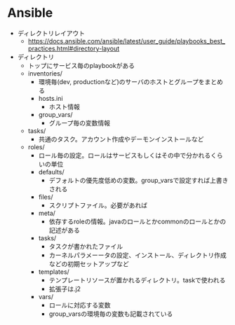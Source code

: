 Ansible
===

* ディレクトリレイアウト
    * https://docs.ansible.com/ansible/latest/user_guide/playbooks_best_practices.html#directory-layout
* ディレクトリ
    * トップにサービス毎のplaybookがある
    * inventories/
        * 環境毎(dev, productionなど)のサーバのホストとグループをまとめる
        * hosts.ini
            * ホスト情報
        * group_vars/
            * グループ毎の変数情報
    * tasks/
        * 共通のタスク。アカウント作成やデーモンインストールなど
    * roles/
        * ロール毎の設定。ロールはサービスもしくはその中で分かれるくらいの単位
        * defaults/
            * デフォルトの優先度低めの変数。group_varsで設定すれば上書きされる
        * files/
            * スクリプトファイル。必要があれば
        * meta/
            * 依存するroleの情報。javaのロールとかcommonのロールとかの記述がある
        * tasks/
            * タスクが書かれたファイル
            * カーネルパラメーータの設定、インストール、ディレクトリ作成などの初期セットアップなど
        * templates/
            * テンプレートリソースが置かれるディレクトリ。taskで使われる
            * 拡張子は.j2 
        * vars/
            * ロールに対応する変数
            * group_varsの環境毎の変数も記載されている
